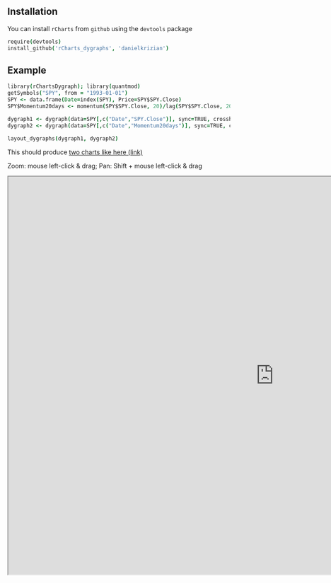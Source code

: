 ## Installation

You can install `rCharts` from `github` using the `devtools` package

```coffee
require(devtools)
install_github('rCharts_dygraphs', 'danielkrizian')
```

## Example 

```coffee
library(rChartsDygraph); library(quantmod)
getSymbols("SPY", from = "1993-01-01")
SPY <- data.frame(Date=index(SPY), Price=SPY$SPY.Close)
SPY$Momentum20days <- momentum(SPY$SPY.Close, 20)/lag(SPY$SPY.Close, 20)*100

dygraph1 <- dygraph(data=SPY[,c("Date","SPY.Close")], sync=TRUE, crosshair="vertical", legendFollow=TRUE, width=1000)
dygraph2 <- dygraph(data=SPY[,c("Date","Momentum20days")], sync=TRUE, crosshair="vertical", legendFollow=TRUE, width=1000, colors='grey')

layout_dygraphs(dygraph1, dygraph2)
```

This should produce [two charts like here (link)](https://rawgit.com/danielkrizian/rCharts_dygraphs/master/examples/multi-layout.html)

Zoom: mouse left-click & drag; Pan: Shift + mouse left-click & drag

<iframe src="http://rawgit.com/danielkrizian/rCharts_dygraphs/master/examples/multi-layout.html" style="width: 1200px; height: 900px;"/iframe>

